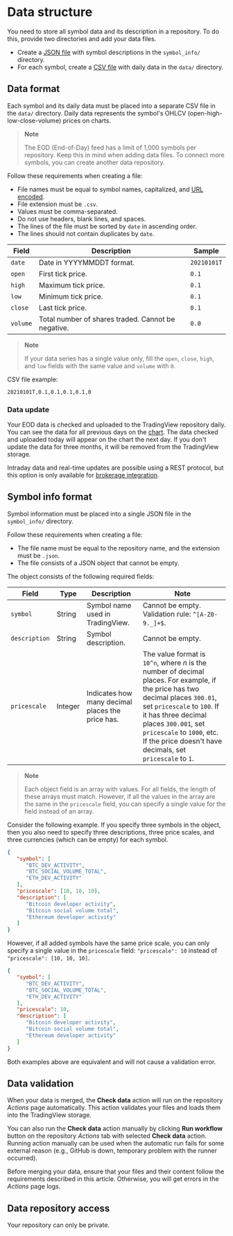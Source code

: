 [brokerage_integration]: https://www.tradingview.com/brokerage-integration/
[env_var]: https://docs.github.com/en/actions/learn-github-actions/environment-variables
[iso_4217]: https://en.wikipedia.org/wiki/ISO_4217
[tv_chart]: [https://tradingview.com/chart]
[url_encode]: https://en.wikipedia.org/wiki/Internationalized_Resource_Identifier

# Data structure

You need to store all symbol data and its description in a repository.
To do this, provide two directories and add your data files.

- Create a [JSON file](#symbol-info-format) with symbol descriptions in the `symbol_info/` directory.
- For each symbol, create a [CSV file](#data-format) with daily data in the `data/` directory.

## Data format

Each symbol and its daily data must be placed into a separate CSV file in the `data/` directory.
Daily data represents the symbol's OHLCV (open-high-low-close-volume) prices on charts.

> __Note__
>
> The EOD (End-of-Day) feed has a limit of 1,000 symbols per repository. Keep this in mind when adding data files.
> To connect more symbols, you can create another data repository.

Follow these requirements when creating a file:

- File names must be equal to symbol names, capitalized, and [URL encoded][url_encode].
- File extension must be `.csv`.
- Values must be comma-separated.
- Do not use headers, blank lines, and spaces.
- The lines of the file must be sorted by `date` in ascending order.
- The lines should not contain duplicates by `date`.  

| Field    | Description                                        | Sample      |
|----------|----------------------------------------------------|-------------|
| `date`   | Date in YYYYMMDDT format.                          | `20210101T` |
| `open`   | First tick price.                                  | `0.1`       |
| `high`   | Maximum tick price.                                | `0.1`       |
| `low`    | Minimum tick price.                                | `0.1`       |
| `close`  | Last tick price.                                   | `0.1`       |
| `volume` | Total number of shares traded. Cannot be negative. | `0.0`       |

> __Note__
>
> If your data series has a single value only, fill the `open`, `close`, `high`, and `low` fields with the same value and `volume` with `0`.

CSV file example:

```csv
20210101T,0.1,0.1,0.1,0.1,0
```

### Data update

Your EOD data is checked and uploaded to the TradingView repository daily.
You can see the data for all previous days on the [chart][tv_chart].
The data checked and uploaded today will appear on the chart the next day.
If you don't update the data for three months, it will be removed from the TradingView storage.

Intraday data and real-time updates are possible using a REST protocol, but this option is only available for [brokerage integration][brokerage_integration].

## Symbol info format

Symbol information must be placed into a single JSON file in the `symbol_info/` directory.

Follow these requirements when creating a file:

- The file name must be equal to the repository name, and the extension must be `.json`.
- The file consists of a JSON object that cannot be empty.

The object consists of the following required fields:

| Field | Type | Description | Note |
|-|-|-|-|
| `symbol` | String | Symbol name used in TradingView. | Cannot be empty. Validation rule: `^[A-Z0-9._]+$`. |
| `description` | String | Symbol description. | Cannot be empty. |
| `pricescale` | Integer | Indicates how many decimal places the price has. | The value format is `10^n`, where *n* is the number of decimal places. For example, if the price has two decimal places `300.01`, set `pricescale` to `100`. If it has three decimal places `300.001`, set `pricescale` to `1000`, etc. If the price doesn't have decimals, set `pricescale` to `1`. |

> __Note__
> 
> Each object field is an array with values.
> For all fields, the length of these arrays must match.
> However, if all the values in the array are the same in the `pricescale` field, you can specify a single value for the field instead of an array.

Consider the following example.
If you specify three symbols in the object, 
then you also need to specify three descriptions, three price scales, and three currencies (which can be empty) for each symbol.

```json
{
   "symbol": [
      "BTC_DEV_ACTIVITY",
      "BTC_SOCIAL_VOLUME_TOTAL",
      "ETH_DEV_ACTIVITY"
   ],
   "pricescale": [10, 10, 10],
   "description": [
      "Bitcoin developer activity",
      "Bitcoin social volume total",
      "Ethereum developer activity"
   ]
}
```

However, if all added symbols have the same price scale, you can only specify a single value in the `pricescale` field:
`"pricescale": 10` instead of `"pricescale": [10, 10, 10]`.

```json
{
   "symbol": [
      "BTC_DEV_ACTIVITY",
      "BTC_SOCIAL_VOLUME_TOTAL",
      "ETH_DEV_ACTIVITY"
   ],
   "pricescale": 10,
   "description": [
      "Bitcoin developer activity",
      "Bitcoin social volume total",
      "Ethereum developer activity"
   ]
}
```

Both examples above are equivalent and will not cause a validation error.

## Data validation

When your data is merged, the __Check data__ action will run on the repository *Actions* page automatically.
This action validates your files and loads them into the TradingView storage.

You can also run the __Check data__ action manually by clicking __Run workflow__ button on the repository *Actions* tab with selected __Check data__ action.
Running action manually can be used when the automatic run fails for some external reason (e.g., GitHub is down, temporary problem with the runner occurred).

Before merging your data, ensure that your files and their content follow the requirements described in this article.
Otherwise, you will get errors in the *Actions* page logs.

## Data repository access

Your repository can only be private.
